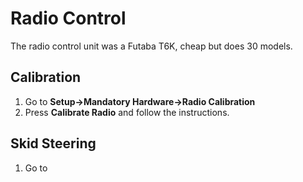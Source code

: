 # Radio Control

The radio control unit was a Futaba T6K, cheap but does 30 models.

## Calibration

1. Go to **Setup->Mandatory Hardware->Radio Calibration**
2. Press **Calibrate Radio** and follow the instructions.

## Skid Steering

1. Go to
